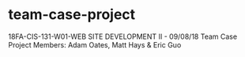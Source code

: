 # team-case-project

18FA-CIS-131-W01-WEB SITE DEVELOPMENT II - 09/08/18
Team Case Project
Members: Adam Oates, Matt Hays & Eric Guo